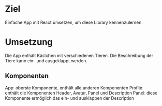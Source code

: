 # Ziel

Einfache App mit React umsetzen, um diese Library kennenzulernen.

# Umsetzung

Die App enthält Kästchen mit verschiedenen Tieren. Die Beschreibung der Tiere kann ein- und ausgeklappt werden.

## Komponenten

App: oberste Komponente, enthält alle anderen Komponenten
Profile: enthält die Komponenten Header, Avatar, Panel und Description
Panel: diese Komponente ermöglich das ein- und ausklappen der Description